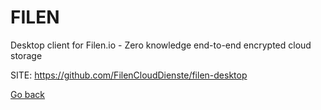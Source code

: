 # FILEN
 
 Desktop client for Filen.io - Zero knowledge end-to-end encrypted cloud storage
 
 SITE: https://github.com/FilenCloudDienste/filen-desktop

 [Go back](https://portable-linux-apps.github.io/apps.html)
